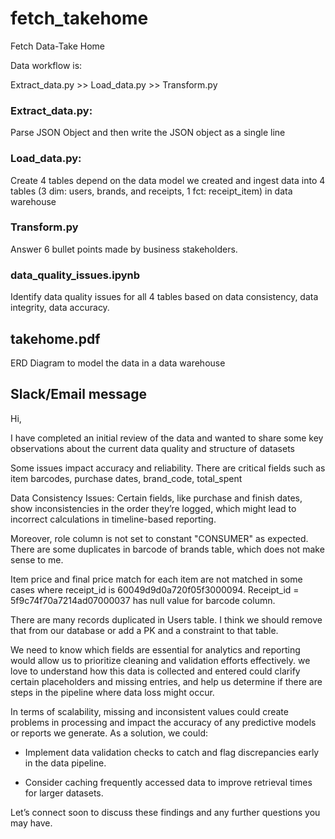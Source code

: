 # fetch_takehome
Fetch Data-Take Home  

Data workflow is:

Extract_data.py >> Load_data.py >> Transform.py

### Extract_data.py: 
Parse JSON Object and then write the JSON object as a single line

### Load_data.py:

Create 4 tables depend on the data model we created and ingest data into 4 tables (3 dim: users, brands, and receipts, 1 fct: receipt_item) in data warehouse

### Transform.py

Answer 6 bullet points made by business stakeholders. 

### data_quality_issues.ipynb

Identify data quality issues for all 4 tables based on data consistency, data integrity, data accuracy.

## takehome.pdf

ERD Diagram to model the data in a data warehouse

## Slack/Email message

Hi, 

I have completed an initial review of the data and wanted to share some key observations about the current data quality and structure of datasets 

Some issues impact accuracy and reliability. There are critical fields such as item barcodes, purchase dates, brand_code, total_spent

Data Consistency Issues: Certain fields, like purchase and finish dates, show inconsistencies in the order they’re logged, which might lead to incorrect calculations in timeline-based reporting. 

Moreover, role column is not set to constant "CONSUMER" as expected. There are some duplicates in barcode of brands table, which does not make sense to me. 

Item price and final price match for each item are not matched in some cases where receipt_id is 60049d9d0a720f05f3000094. Receipt_id = 5f9c74f70a7214ad07000037 has null value for barcode column.  

There are many records duplicated in Users table. I think we should remove that from our database or add a PK and a constraint to that table. 

We need to know which fields are essential for analytics and reporting would allow us to prioritize cleaning and validation efforts effectively. we love to understand how this data is collected and entered could clarify certain placeholders and missing entries, and help us determine if there are steps in the pipeline where data loss might occur.


In terms of scalability, missing and inconsistent values could create problems in processing and impact the accuracy of any predictive models or reports we generate. As a solution, we could:

- Implement data validation checks to catch and flag discrepancies early in the data pipeline.

- Consider caching frequently accessed data to improve retrieval times for larger datasets.

Let’s connect soon to discuss these findings and any further questions you may have. 









